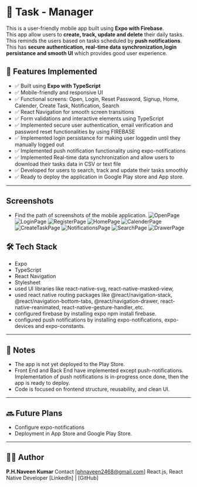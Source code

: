 # 📱 Task - Manager

This is a user-friendly mobile app built using **Expo with Firebase**.  
This app allow users to **create, track, update and delete** their daily tasks.
This reminds the users based on tasks scheduled by **push notifications**.
This has **secure authentication, real-time data synchronization,login persistance and smooth UI** which provides good user experience.


## 🚀 Features Implemented

- ✅ Built using **Expo with TypeScript**
- ✅ Mobile-friendly and responsive UI
- ✅ Functional screens: Open, Login, Reset Password, Signup, Home, Calender, Create Task, Notification, Search
- ✅ React Navigation for smooth screen transitions
- ✅ Form validations and interactive elements using TypeScript
- ✅ Implemented secure user authentication, email verification and password reset functionalities by using FIREBASE
- ✅ Implemented login persistance for making user loggedin until they manually logged out
- ✅ Implemented push notification functionality using expo-notifications
- ✅ Implemented Real-time data synchronization and allow users to download their tasks data in CSV or text file
- ✅ Developed for users to search, track and update their tasks smoothly
- ✅ Ready to deploy the application in Google Play store and App store.
---
##  Screenshots
- Find the path of screenshots of the mobile application.
![OpenPage](ScreenShots/OpenScreen.jpeg)
![LoginPage](ScreenShots/LoginScreen.jpeg)
![RegisterPage](ScreenShots/RegisterScreen.jpeg)
![HomePage](ScreenShots/HomeScreen.jpeg)
![CalenderPage](ScreenShots/CalenderScreen.jpeg)
![CreateTaskPage](ScreenShots/CreateTaskScreen.jpeg)
![NotificationsPage](ScreenShots/NotificationScreen.jpeg)
![SearchPage](ScreenShots/SearchScreen.jpeg)
![DrawerPage](ScreenShots/DrawerNavigation.jpeg)

## 🛠️ Tech Stack

- Expo
- TypeScript
- React Navigation
- Stylesheet 
- used UI libraries like react-native-svg, react-native-masked-view,
- used react native routing packages like @react/navigation-stack, @react/navigation-bottom-tabs, @react/navigation-drawer, react-native-reanimated, react-native-gesture-handler,.etc.
- configured firebase by installing expo npm install firebase.
- configured push notifications by installing expo-notifications, expo-devices and expo-constants.
---

## 📝 Notes

- The app is not yet deployed to the Play Store.
- Front End and Back End have implemented except push-notifications. Implementation of push notifications is in-progress once done, then the app is ready to deploy.
- Code is focused on frontend structure, reusability, and clean UI.
---

## 🔜 Future Plans

- Configure expo-notifications
- Deployment in App Store and Google Play Store.
  
---

## 👨‍💻 Author

**P.H.Naveen Kumar**
Contact [phnaveen2468@gmail.com]
React.js, React Native Developer
[LinkedIn] | [GitHub]
